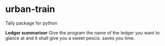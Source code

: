 # urban-train

Tally package for python

**Ledger summariser**
Give the program the name of the ledger you want to glance at and it shall give you a sweet pescis. saves you time.

